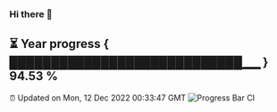 ### Hi there 👋
⏳ Year progress { ████████████████████████████▁▁ } 94.53 %
---
⏰ Updated on Mon, 12 Dec 2022 00:33:47 GMT
![Progress Bar CI](https://github.com/Moyi321/Moyi321/workflows/Progress%20Bar%20CI/badge.svg)
